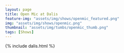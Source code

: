 ```yaml
---
layout: page
title: Open Mic at Dalis
feature-img: "assets/img/shows/openmic_featured.png"
img: "assets/img/shows/openmic.png"
thumbnail: "assets/img/tumbs/openmic_thumb.png"
tags: [Shows]
---
```


{% include dalis.html %}